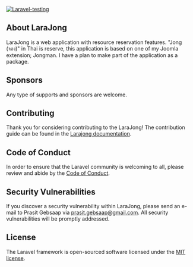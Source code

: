 [![Laravel-testing](https://github.com/soap/larajong/actions/workflows/laravel-testing.yml/badge.svg)](https://github.com/soap/larajong/actions/workflows/laravel-testing.yml)

## About LaraJong

LaraJong is a web application with resource reservation features. "Jong (จอง)" in Thai is reserve, this application is based on one of my Joomla extension; Jongman.
I have a plan to make part of the application as a package.


## Sponsors
Any type of supports and sponsors are welcome.

## Contributing

Thank you for considering contributing to the LaraJong! The contribution guide can be found in the [Larajong documentation](https://github.com/soap/larajong/docs/contributions).

## Code of Conduct

In order to ensure that the Laravel community is welcoming to all, please review and abide by the [Code of Conduct](https://laravel.com/docs/contributions#code-of-conduct).

## Security Vulnerabilities

If you discover a security vulnerability within LaraJong, please send an e-mail to Prasit Gebsaap via [prasit.gebsaap@gmail.com](mailto:prasit.gebsaap@gmail.com). All security vulnerabilities will be promptly addressed.

## License

The Laravel framework is open-sourced software licensed under the [MIT license](https://opensource.org/licenses/MIT).
